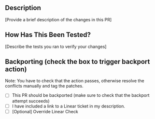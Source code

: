 ## Description

[Provide a brief description of the changes in this PR]

## How Has This Been Tested?

[Describe the tests you ran to verify your changes]

## Backporting (check the box to trigger backport action)

Note: You have to check that the action passes, otherwise resolve the conflicts manually and tag the patches.

- [ ] This PR should be backported (make sure to check that the backport attempt succeeds)
- [ ] I have included a link to a Linear ticket in my description.
- [ ] [Optional] Override Linear Check
